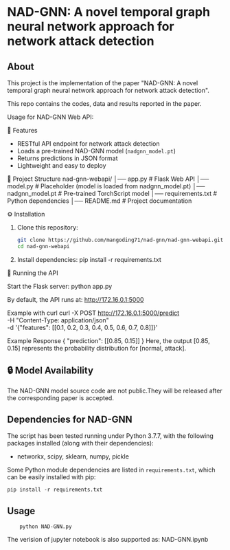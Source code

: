 NAD-GNN: A novel temporal graph neural network approach for network attack detection
===============================================================================

About
-----
This project is the implementation of the paper "NAD-GNN: A novel temporal graph neural network approach for network attack detection".

This repo contains the codes, data and results reported in the paper.



Usage for NAD-GNN Web API: 

🚀 Features
- RESTful API endpoint for network attack detection
- Loads a pre-trained NAD-GNN model (`nadgnn_model.pt`)
- Returns predictions in JSON format
- Lightweight and easy to deploy

📂 Project Structure
nad-gnn-webapi/
│── app.py # Flask Web API
│── model.py # Placeholder (model is loaded from nadgnn_model.pt)
│── nadgnn_model.pt # Pre-trained TorchScript model
│── requirements.txt # Python dependencies
│── README.md # Project documentation

⚙️ Installation

1. Clone this repository:
   ```bash
   git clone https://github.com/mangoding71/nad-gnn/nad-gnn-webapi.git
   cd nad-gnn-webapi
2. Install dependencies:
   pip install -r requirements.txt
   
🎦 Running the API

Start the Flask server:
   python app.py

By default, the API runs at:
   http://172.16.0.1:5000

Example with curl
	curl -X POST http://172.16.0.1:5000/predict \
	     -H "Content-Type: application/json" \
	     -d '{"features": [[0.1, 0.2, 0.3, 0.4, 0.5, 0.6, 0.7, 0.8]]}'

Example Response
	{
	  "prediction": [[0.85, 0.15]]
	}
Here, the output [0.85, 0.15] represents the probability distribution for [normal, attack].

🔒 Model Availability
-----
The NAD-GNN model source code are not public.They will be released after the corresponding paper is accepted.

Dependencies for NAD-GNN
-----
The script has been tested running under Python 3.7.7, with the following packages installed (along with their dependencies):

* networkx, scipy, sklearn, numpy, pickle


Some Python module dependencies are listed in `requirements.txt`, which can be easily installed with pip:

```
pip install -r requirements.txt
```

Usage
-----
```
	python NAD-GNN.py
```
The verision of jupyter notebook is also supported as: NAD-GNN.ipynb



